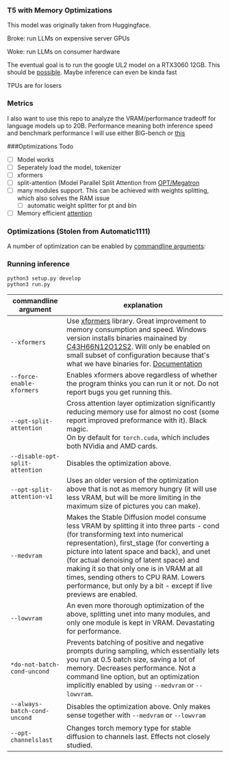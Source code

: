 ### T5 with Memory Optimizations
This model was originally taken from Huggingface. 

Broke: run LLMs on expensive server GPUs

Woke: run LLMs on consumer hardware

The eventual goal is to run the google UL2 model on a RTX3060 12GB. This should be [possible](https://github.com/basujindal/stable-diffusion/pull/103).
Maybe inference can even be kinda fast

TPUs are for losers 

### Metrics
I also want to use this repo to analyze the VRAM/performance tradeoff for language models up to 20B. 
Performance meaning both inference speed and benchmark performance
I will use either BIG-bench or [this](https://github.com/EleutherAI/lm-evaluation-harness)

###Optimizations Todo
- [ ] Model works
- [ ] Seperately load the model, tokenizer
- [ ] xformers
- [ ] split-attention  (Model Parallel Split Attention from [OPT/Megatron](https://arxiv.org/pdf/1909.08053.pdf)
- [ ] many modules support. This can be achieved with weights splitting, which also solves the RAM issue
    - [ ] automatic weight splitter for pt and bin
- [ ] Memory efficient [attention](https://github.com/basujindal/stable-diffusion/pull/103)

### Optimizations (Stolen from Automatic1111)
A number of optimization can be enabled by [commandline arguments](Run-with-Custom-Parameters):

### Running inference 
```
python3 setup.py develop
python3 run.py
```

| commandline argument           | explanation                                                                                                                                                                                                                                                                                                                                                                                                                          |
|--------------------------------|--------------------------------------------------------------------------------------------------------------------------------------------------------------------------------------------------------------------------------------------------------------------------------------------------------------------------------------------------------------------------------------------------------------------------------------|
| `--xformers`                   | Use [xformers](https://github.com/facebookresearch/xformers) library. Great improvement to memory consumption and speed. Windows version installs binaries mainained by [C43H66N12O12S2](https://github.com/C43H66N12O12S2/stable-diffusion-webui/releases). Will only be enabled on small subset of configuration because that's what we have binaries for. [Documentation](https://github.com/AUTOMATIC1111/stable-diffusion-webui/wiki/Xformers)                                                                         |
| `--force-enable-xformers`      | Enables xformers above regardless of whether the program thinks you can run it or not. Do not report bugs you get running this.                                                                                                                                                                                                                                                                                                      |
| `--opt-split-attention`        | Cross attention layer optimization significantly reducing memory use for almost no cost (some report improved preformance with it).  Black magic. <br/>On by default for `torch.cuda`, which includes both NVidia and AMD cards.                                                                                                                                                                                                     |
| `--disable-opt-split-attention` | Disables the optimization above.                                                                                                                                                                                                                                                                                                                                                                                                     |
| `--opt-split-attention-v1`     | Uses an older version of the optimization above that is not as memory hungry (it will use less VRAM, but will be more limiting in the maximum size of pictures you can make).                                                                                                                                                                                                                                                        |
| `--medvram`                    | Makes the Stable Diffusion model consume less VRAM by splitting it into three parts - cond (for transforming text into numerical representation), first_stage (for converting a picture into latent space and back), and unet (for actual denoising of latent space) and making it so that only one is in VRAM at all times, sending others to CPU RAM. Lowers performance, but only by a bit - except if live previews are enabled. |
| `--lowvram`                    | An even more thorough optimization of the above, splitting unet into many modules, and only one module is kept in VRAM. Devastating for performance.                                                                                                                                                                                                                                                                                 |
| `*do-not-batch-cond-uncond`    | Prevents batching of positive and negative prompts during sampling, which essentially lets you run at 0.5 batch size, saving a lot of memory. Decreases performance. Not a command line option, but an optimization implicitly enabled by using `--medvram` or `--lowvram`.                                                                                                                                                          |
| `--always-batch-cond-uncond`   | Disables the optimization above. Only makes sense together with `--medvram` or `--lowvram`                                                                                                                                                                                                                                                                                                                                           |
| `--opt-channelslast`           | Changes torch memory type for stable diffusion to channels last. Effects not closely studied.    
